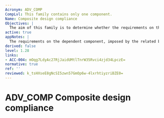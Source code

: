 ```yaml
---
Acronym: ADV_COMP
CompLvl: This family contains only one component.
Name: Composite design compliance
Objectives: |
  The aim of this family is to determine whether the requirements on the dependent component, imposed by the related base component, are fulfilled in the composite product.
active: true
appNotes: |
  The requirements on the dependent component, imposed by the related base component, can be formulated in the relevant base component-related user guidance, ETR for composite evaluation (in form of observations and recommendations) and report of the base component evaluation authority (e.g. in form of constraints and recommendations). The developer of the dependent component shall regard each of these sources, if available, and implement the dependent component in such a way that the applicable requirements are fulfilled. The composite product evaluator shall verify that all stipulations for the dependent component that are imposed by the base component and provided in its evaluation related documentation are fulfilled by the composite product, i.e. have been taken into account by the dependent component developer. The composite product evaluation sponsor shall ensure that the following is made available for the composite product evaluator: — the base component-related user guidance, — the base component-related ETR for composite evaluation prepared by the base component evaluator, — the report of the base component evaluation authority, — a rationale for secure composite product implementation including evidence prepared by the dependent component developer. The TSF of the composite product are represented at various levels of abstraction in the families of the development class ADV. From experience, the appropriate levels of design representation for examining, whether the requirements of the base component are fulfilled by the composite product, are the TOE design (ADV_TDS), security architecture (ADV_ARC) and the implementation (ADV_IMP). In case that, these design representation levels are not available (e.g. due to the assurance package chosen is EAL1), the current family is not applicable (see the next paragraph for the reason). Due to the definition of the composite product the interface between its base component and dependent component is the internal one, hence, a functional specification (ADV_FSP) as representation level is not appropriate for analysing the design compliance. November 2022 CC:2022 Page 97 of 211 Security architecture ADV_ARC as assurance family is dedicated to ensure that integrative security services like domain separation, self-protection and non-bypassability properly work. It is impossible and not the sense of the composite evaluation to have an insight into the architectural internals of the related base component (it is a matter of the base component evaluation). In the context of the ADV_ARC, the composite product evaluator shall: i. determine whether the dependent component uses services of the related base document within its own composite product ST to provide domain separation, self-protection, non-bypassability and protected start-up; if no, there are no further composite activities for ADV_ARC; if yes, then ii. the evaluator shall determine, whether the dependent component uses these services of the base component in an appropriate/secure way (please refer to the base component user guidance). As consistency of the composite product security policy has already been considered in the context of the ST in the assurance family ASE_COMP, there is no necessity to consider non-contradictoriness of the security policy model (ADV_SPM) of the composite product and the security policy model of its related base component.
derived: false
level: 1.28
links:
- ACC-004: mOqg7LdyAc27RjJaidUMtlTnrW35Rvci4zjd34LpczE=
normative: true
ref: ''
reviewed: k_tsHXseE8gNcSI5zwn57GmOp6w-4lxrhtiyzriBZE0=
---
```


# ADV_COMP Composite design compliance